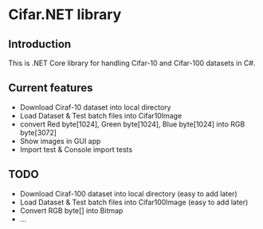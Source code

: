 # Cifar.NET library

## Introduction

This is .NET Core library for handling Cifar-10 and Cifar-100 datasets in C#.

## Current features

- Download Ciraf-10 dataset into local directory
- Load Dataset & Test batch files into Cifar10Image
- convert Red byte[1024], Green byte[1024], Blue byte[1024] into RGB byte[3072]
- Show images in GUI app
- Import test & Console import tests

## TODO

- Download Ciraf-100 dataset into local directory (easy to add later)
- Load Dataset & Test batch files into Cifar100Image (easy to add later)
- Convert RGB byte[] into Bitmap
- ...
